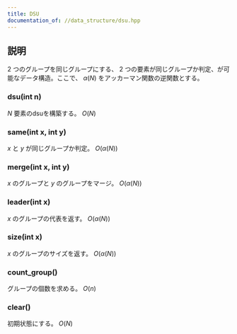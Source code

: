 ```yaml
---
title: DSU
documentation_of: //data_structure/dsu.hpp
---
```


## 説明

$2$ つのグループを同じグループにする、 $2$ つの要素が同じグループか判定、が可能なデータ構造。ここで、 $\alpha(N)$ をアッカーマン関数の逆関数とする。

### dsu(int n)

$N$ 要素のdsuを構築する。 $O(N)$

### same(int x, int y)

$x$ と $y$ が同じグループか判定。 $O(\alpha(N))$

### merge(int x, int y)

$x$ のグループと $y$ のグループをマージ。 $O(\alpha(N))$

### leader(int x)

$x$ のグループの代表を返す。 $O(\alpha(N))$

### size(int x)

$x$ のグループのサイズを返す。 $O(\alpha(N))$

### count_group()

グループの個数を求める。 $O(n)$

### clear()

初期状態にする。 $O(N)$
